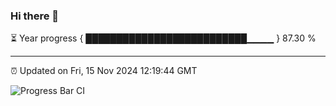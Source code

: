 ### Hi there 👋

⏳ Year progress { ██████████████████████████▁▁▁▁ } 87.30 %

---

⏰ Updated on Fri, 15 Nov 2024 12:19:44 GMT

![Progress Bar CI](https://github.com/Shyam-Makwana/GitHub-Actions-Demo/workflows/Progress%20Bar%20CI/badge.svg)
